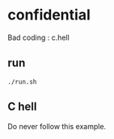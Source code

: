 # confidential
Bad coding : c.hell

## run

```
./run.sh
```

## C hell

Do never follow this example.
